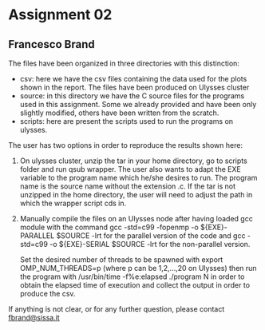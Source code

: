 # Assignment 02 
## Francesco Brand 

The files have been organized in three directories with this distinction:

- csv: here we have the csv files containing the data used for the plots shown in the report. The files have been produced on Ulysses cluster
- source: in this directory we have the C source files for the programs used in this assignment. Some we already provided and have been only slightly modified, others have been written from the scratch.
- scripts: here are present the scripts used to run the programs on ulysses.

The user has two options in order to reproduce the results shown here:

1) On ulysses cluster, unzip the tar in your home directory, go to scripts folder and run qsub wrapper. The user also wants to adapt the EXE variable to the program name which he/she desires to run. The program name is the source name without the extension .c. If the tar is not unzipped in the home directory, the user will need to adjust the path in which the wrapper script cds in.

2) Manually compile the files on an Ulysses node after having loaded gcc module with the command 
        gcc -std=c99 -fopenmp -o ${EXE}-PARALLEL $SOURCE -lrt
   for the parallel version of the code and
       gcc -std=c99 -o ${EXE}-SERIAL $SOURCE -lrt
   for the non-parallel version.

   Set the desired number of threads to be spawned with export OMP\_NUM\_THREADS=p (where p can be 1,2,...,20 on Ulysses)
   then run the program with /usr/bin/time -f%e:elapsed ./program N in order to obtain the elapsed time of execution and collect the output in order to produce the csv.
   
If anything is not clear, or for any further question, please contact fbrand@sissa.it

